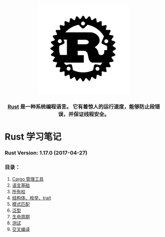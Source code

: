 
<p align="center"><a target="_blank" href="http://www.rust-lang.org"><img src="rust-logo-blk.svg"></a></p>

<center><h3><a target="_blank" href="http://www.rust-lang.org">Rust</a> 是一种系统编程语言。 它有着惊人的运行速度，能够防止段错误，并保证线程安全。</h3>
</center>




# Rust 学习笔记

### Rust Version: 1.17.0 (2017-04-27)


### 目录：

1. [Cargo 管理工具](cargo.md)
2. [语言基础](base.md)
3. [所有权](ownership.md)
4. [结构体、枚举、trait](struct-enum-trait.md)
5. [模式匹配](match.md)
6. [泛型](generics.md)
7. [生命周期](lifetime.md)
8. [测试](testing.md)
9. [交叉编译](cross-compiler.md)










